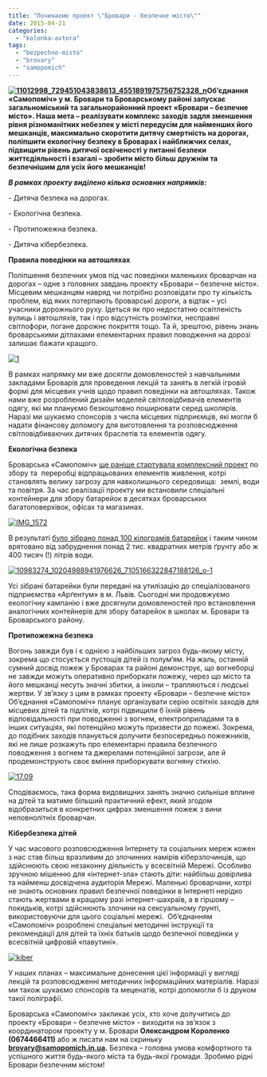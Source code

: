 ```yaml
---
title: "Починаємо проект \"Бровари - безпечне місто\""
date: 2015-04-21
categories: 
  - "kolonka-avtora"
tags: 
  - "bezpechne-misto"
  - "brovary"
  - "samopomich"
---
```


**[![11012998_729451043838613_4551891975756752328_n](https://mpz.brovary.org/wp-content/uploads/2015/04/11012998_729451043838613_4551891975756752328_n.jpg)](https://mpz.brovary.org/wp-content/uploads/2015/04/11012998_729451043838613_4551891975756752328_n.jpg)Об’єднання «Самопоміч» у м. Бровари та Броварському районі запускає загальноміський та загальнорайонний проект «Бровари – безпечне місто». Наша мета – реалізувати комплекс заходів задля зменшення рівня різноманітних небезпек у місті передусім для найменших його мешканців, максимально скоротити дитячу смертність на дорогах, поліпшити екологічну безпеку в Броварах і найближчих селах, підвищити рівень дитячої освіченості у питанні безпеки життєдіяльності і взагалі – зробити місто більш дружнім та безпечнішим для усіх його мешканців!**

**_В рамках проекту виділено кілька основних напрямків:_**

\- Дитяча безпека на дорогах.

\- Екологічна безпека.

\- Протипожежна безпека.

\- Дитяча кібербезпека.

**Правила поведінки на автошляхах**

Поліпшення безпечних умов під час поведінки маленьких броварчан на дорогах – одне з головних завдань проекту «Бровари – безпечне місто». Місцевим мешканцям навряд чи потрібно розповідати про ту кількість проблем, від яких потерпають броварські дороги, а відтак – усі учасники дорожнього руху. Ідеться як про недостатню освітленість вулиць і автошляхів, так і про відсутність розмітки, несправні світлофори, погане дорожнє покриття тощо. Та й, зрештою, рівень знань броварськими дітлахами елементарних правил поводження на дорозі залишає бажати кращого.

[![1](https://mpz.brovary.org/wp-content/uploads/2015/04/112.jpg)](https://mpz.brovary.org/wp-content/uploads/2015/04/112.jpg)

В рамках напрямку ми вже досягли домовленостей з навчальними закладами Броварів для проведення лекцій та занять в легкій ігровій формі для місцевих учнів щодо правил поведінки на автошляхах. Також нами вже розроблений дизайн моделей світловідбивачів елементів одягу, які ми плануємо безкоштовно поширювати серед школярів. Наразі ми шукаємо спонсорів з числа місцевих підприємців, які могли б надати фінансову допомогу для виготовлення та розповсюдження світловідбиваючих дитячих браслетів та елементів одягу.

**Екологічна безпека**

Броварська «Самопоміч» [ще раніше стартувала комплексний проект](https://mpz.brovary.org/berezhemo-prirodu-ridnogo-mista/) по збору та  переробці відпрацьованих елементів живлення, котрі становлять велику загрозу для навколишнього середовища:  землі, води та повітря. За час реалізації проекту ми встановили спеціальні контейнери для збору батарейок в десятках броварських багатоповерхівок, офісах та магазинах.

[![IMG_1572](https://mpz.brovary.org/wp-content/uploads/2015/04/IMG_1572.jpg)](https://mpz.brovary.org/wp-content/uploads/2015/04/IMG_1572.jpg)

В результаті [було зібрано понад 100 кілограмів батарейок](https://mpz.brovary.org/ryatuvati-zemlyu-legko/) і таким чином врятовано від забруднення понад 2 тис. квадратних метрів ґрунту або ж 400 тисяч (!) літрів води.

[![10983274_10204988941976626_7105166322847188126_o-1](https://mpz.brovary.org/wp-content/uploads/2015/04/10983274_10204988941976626_7105166322847188126_o-1.jpg)](https://mpz.brovary.org/wp-content/uploads/2015/04/10983274_10204988941976626_7105166322847188126_o-1.jpg)

Усі зібрані батарейки були передані на утилізацію до спеціалізованого підприємства «Арґентум» в м. Львів. Сьогодні ми продовжуємо екологічну кампанію і вже досягнули домовленостей про встановлення аналогічних контейнерів для збору батарейок в школах м. Бровари та Броварського району.

**Протипожежна безпека**

Вогонь завжди був і є однією з найбільших загроз будь-якому місту, зокрема що стосується пустощів дітей із полум’ям. На жаль, останній сумний досвід пожеж у Броварах та районі демонструє, що вогнеборці не завжди можуть оперативно приборкати пожежу, через що місто та його мешканці несуть значні збитки, а інколи – трапляються і людські жертви. У зв’язку з цим в рамках проекту «Бровари – безпечне місто» Об’єднання «Самопоміч» планує організувати серію освітніх заходів для місцевих дітей та підлітків, котрі підвищили б їхній рівень відповідальності при поводженні з вогнем, електроприладами та в інших ситуаціях, які потенційно можуть призвести до пожежі. Зокрема, до подібних заходів планується долучити безпосередньо пожежників, які не лише розкажуть про елементарні правила безпечного поводження з вогнем та джерелами потенційної загрози, але й продемонструють своє вміння приборкувати вогняну стихію.

[![17.09](https://mpz.brovary.org/wp-content/uploads/2015/04/17.09.jpg)](https://mpz.brovary.org/wp-content/uploads/2015/04/17.09.jpg)

Сподіваємось, така форма видовищних занять значно сильніше вплине на дітей та матиме більший практичний ефект, який згодом відобразиться в конкретних цифрах зменшення пожеж з вини неповнолітніх броварчан.

**Кібербезпека дітей**

У час масового розповсюдження Інтернету та соціальних мереж кожен з нас став більш вразливим до злочинних намірів кіберзлочинців, що здійснюють свою незаконну діяльність у всесвітній Мережі. Особливо зручною мішенню для «інтернет-зла» стають діти: найбільш довірлива та найменш досвідчена аудиторія Мережі. Маленькі броварчани, котрі не знають основних правил безпечної поведінки в Інтернеті нерідко стають жертвами в кращому разі інтернет-шахраїв, а в гіршому – покидьків, котрі здійснюють злочини на сексуальному ґрунті, використовуючи для цього соціальні мережі.  Об’єднанням «Самопоміч» розроблені спеціальні методичні інструкції та рекомендації для дітей та їхніх батьків щодо безпечної поведінки у всесвітній цифровій «павутині».

[![kiber](https://mpz.brovary.org/wp-content/uploads/2015/04/kiber.jpg)](https://mpz.brovary.org/wp-content/uploads/2015/04/kiber.jpg)

У наших планах – максимальне донесення цієї інформації у вигляді лекцій та розповсюдженні методичних інформаційних матеріалів. Наразі ми також шукаємо спонсорів та меценатів, котрі допомогли б із друком такої поліграфії.

Броварська «Самопоміч» закликає усіх, хто хоче долучитись до проекту «Бровари – безпечне місто» - виходити на зв’язок з координатором проекту у м. Бровари **Олександром Короленко (0674466411)** або ж писати нам на скриньку **[brovary@samopomich.in.ua](mailto:brovary@samopomich.in.ua).** Безпека – головна умова комфортного та успішного життя будь-якого міста та будь-якої громади. Зробимо рідні Бровари безпечним містом!
